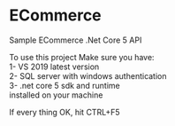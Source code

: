 # ECommerce
Sample ECommerce .Net Core 5 API

To use this project
Make sure you have: <br>
1- VS 2019 latest version <br>
2- SQL server with windows authentication <br>
3- .net core 5 sdk and runtime<br>
installed on your machine

If every thing OK, hit CTRL+F5
